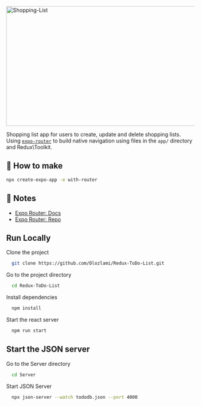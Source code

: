 <img src="https://socialify.git.ci/Dlozlami/Shopping-List/image?language=1&owner=1&name=1&stargazers=1&theme=Light" alt="Shopping-List" width="640" height="320" />

Shopping list app for users to create, update and delete shopping lists. Using [`expo-router`](https://expo.github.io/router) to build native navigation using files in the `app/` directory and Redux\Toolkit.

## 🚀 How to make

```sh
npx create-expo-app -e with-router
```

## 📝 Notes

- [Expo Router: Docs](https://expo.github.io/router)
- [Expo Router: Repo](https://github.com/expo/router)

## Run Locally

Clone the project

```bash
  git clone https://github.com/Dlozlami/Redux-ToDo-List.git
```

Go to the project directory

```bash
  cd Redux-ToDo-List
```

Install dependencies

```bash
  npm install
```

Start the react server

```bash
  npm run start
```

## Start the JSON server

Go to the Server directory

```bash
  cd Server
```
Start JSON Server
```bash
  npx json-server --watch tododb.json --port 4000  
```
